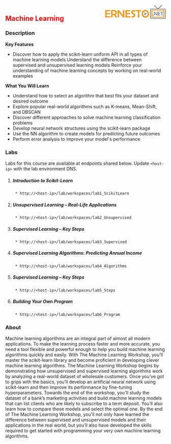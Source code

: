 <img align="right" src="./logo.png">

<h2><span style="color:red;">Machine Learning</span></h2>

### Description

**Key Features**
- Discover how to apply the scikit-learn uniform API in all types of machine learning models Understand the difference between supervised and unsupervised learning models Reinforce your understanding of machine learning concepts by working on real-world examples


**What You Will Learn**
* Understand how to select an algorithm that best fits your dataset and desired outcome 
* Explore popular real-world algorithms such as K-means, Mean-Shift, and DBSCAN 
* Discover different approaches to solve machine learning classification problems 
* Develop neural network structures using the scikit-learn package 
* Use the NN algorithm to create models for predicting future outcomes 
* Perform error analysis to improve your model's performance 

### Labs

Labs for this course are available at endpoints shared below. Update `<host-ip>` with the lab environment DNS.

1. ##### Introduction to Scikit-Learn
		* http://<host-ip>/lab/workspaces/lab1_ScikitLearn
2. ##### Unsupervised Learning – Real-Life Applications
		* http://<host-ip>/lab/workspaces/lab2_Unsupervised
3. ##### Supervised Learning – Key Steps
		* http://<host-ip>/lab/workspaces/lab3_Supervised
4. ##### Supervised Learning Algorithms: Predicting Annual Income
		* http://<host-ip>/lab/workspaces/lab4_Algorithms
5. ##### Supervised Learning – Key Steps
		* http://<host-ip>/lab/workspaces/lab5_Steps
6. ##### Building Your Own Program
		* http://<host-ip>/lab/workspaces/lab6_Program


### About
Machine learning algorithms are an integral part of almost all modern applications. To make the learning process faster and more accurate, you need a tool flexible and powerful enough to help you build machine learning algorithms quickly and easily. With The Machine Learning Workshop, you’ll master the scikit-learn library and become proficient in developing clever machine learning algorithms. The Machine Learning Workshop begins by demonstrating how unsupervised and supervised learning algorithms work by analyzing a real-world dataset of wholesale customers. Once you’ve got to grips with the basics, you’ll develop an artificial neural network using scikit-learn and then improve its performance by fine-tuning hyperparameters. Towards the end of the workshop, you’ll study the dataset of a bank’s marketing activities and build machine learning models that can list clients who are likely to subscribe to a term deposit. You’ll also learn how to compare these models and select the optimal one. By the end of The Machine Learning Workshop, you'll not only have learned the difference between supervised and unsupervised models and their applications in the real world, but you’ll also have developed the skills required to get started with programming your very own machine learning algorithms.
